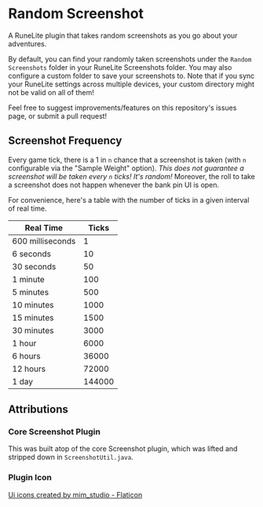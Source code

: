# Random Screenshot
A RuneLite plugin that takes random screenshots as you go about your adventures.

By default, you can find your randomly taken screenshots under the `Random Screenshots` folder in your RuneLite 
Screenshots folder. You may also configure a custom folder to save your screenshots to. Note that if you sync your 
RuneLite settings across multiple devices, your custom directory might not be valid on all of them!

Feel free to suggest improvements/features on this repository's issues page, or submit a pull request!

## Screenshot Frequency
Every game tick, there is a 1 in `n` chance that a screenshot is taken (with `n` configurable via the "Sample Weight"
option). _This does not guarantee a screenshot will be taken every `n` ticks! It's random!_ Moreover, the roll to take a
screenshot does not happen whenever the bank pin UI is open.

For convenience, here's a table with the number of ticks in a given interval of real time.


| Real Time        | Ticks  |
|------------------|--------|
| 600 milliseconds | 1      |
| 6 seconds        | 10     |
| 30 seconds       | 50     |
| 1 minute         | 100    |
| 5 minutes        | 500    |
| 10 minutes       | 1000   |
| 15 minutes       | 1500   |
| 30 minutes       | 3000   |
| 1 hour           | 6000   |
| 6 hours          | 36000  |
| 12 hours         | 72000  |
| 1 day            | 144000 |

## Attributions
### Core Screenshot Plugin
This was built atop of the core Screenshot plugin, which was lifted and stripped down in `ScreenshotUtil.java`.

### Plugin Icon
<a href="https://www.flaticon.com/free-icons/ui" title="ui icons">Ui icons created by mim_studio - Flaticon</a>
